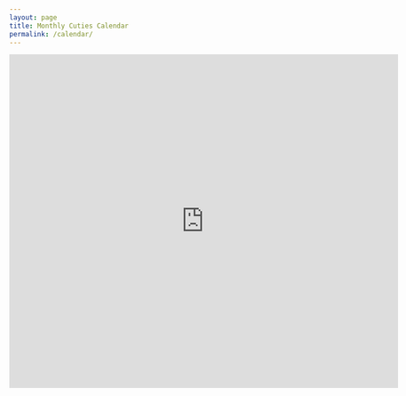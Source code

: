 ```yaml
---
layout: page
title: Monthly Cuties Calendar
permalink: /calendar/
---
```


<section class="mw5 mw7-ns center  pa3 ph5-ns">
<iframe src="https://calendar.google.com/calendar/embed?src=hicuties.com_efcbqi2sku1r5ea0gp1fecifvg%40group.calendar.google.com&mode=MONTH&ctz=America/Los_Angeles" style="border: 0" width="700" height="600" frameborder="0" scrolling="no"></iframe>
</section>
